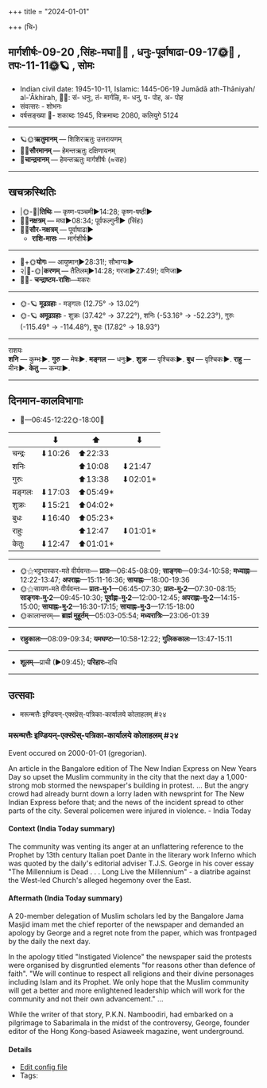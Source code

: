 +++
title = "2024-01-01"

+++
(चि॰)
## मार्गशीर्षः-09-20  ,सिंहः-मघा🌛🌌  ,  धनुः-पूर्वाषाढा-09-17🌞🌌  ,  तपः-11-11🌞🪐  , सोमः
- Indian civil date: 1945-10-11, Islamic: 1445-06-19 Jumādā ath-Thāniyah/ al-ʾĀkhirah, 🌌🌞: सं- धनुः, तं- मार्गऴि, म- धनु, प- पोह, अ- पोह
- संवत्सरः - शोभनः
- वर्षसङ्ख्या 🌛- शकाब्दः 1945, विक्रमाब्दः 2080, कलियुगे 5124
___________________
- 🪐🌞**ऋतुमानम्** — शिशिरऋतुः उत्तरायणम्
- 🌌🌞**सौरमानम्** — हेमन्तऋतुः दक्षिणायनम्
- 🌛**चान्द्रमानम्** — हेमन्तऋतुः मार्गशीर्षः (≈सहः)
___________________


## खचक्रस्थितिः
- |🌞-🌛|**तिथिः** — कृष्ण-पञ्चमी►14:28; कृष्ण-षष्ठी►  
- 🌌🌛**नक्षत्रम्** — मघा►08:34; पूर्वफल्गुनी► (सिंहः)  
- 🌌🌞**सौर-नक्षत्रम्** — पूर्वाषाढा►  
  - **राशि-मासः** — मार्गशीर्षः► 
___________________
- 🌛+🌞**योगः** — आयुष्मान्►28:31!; सौभाग्यः►  
- २|🌛-🌞|**करणम्** — तैतिलम्►14:28; गरजा►27:49!; वणिजा►  
- 🌌🌛- **चन्द्राष्टम-राशिः**—मकरः  
___________________
- 🌞-🪐 **मूढग्रहाः** - मङ्गलः (12.75° → 13.02°)
- 🌞-🪐 **अमूढग्रहाः** - शुक्रः (37.42° → 37.22°), शनिः (-53.16° → -52.23°), गुरुः (-115.49° → -114.48°), बुधः (17.82° → 18.93°)
___________________
राशयः  
**शनि** — कुम्भः►. **गुरु** — मेषः►. **मङ्गल** — धनुः►. **शुक्र** — वृश्चिकः►. **बुध** — वृश्चिकः►. **राहु** — मीनः►. **केतु** — कन्या►. 
___________________


## दिनमान-कालविभागाः
- 🌅—06:45-12:22🌞-18:00🌇  

|      |⬇     |⬆     |⬇     |
|------|-----|-----|------|
|चन्द्रः|⬇10:26 |⬆22:33 |     |
|शनिः   |     |⬆10:08 |⬇21:47 |
|गुरुः  |     |⬆13:38 |⬇02:01*|
|मङ्गलः |⬇17:03 |⬆05:49*|     |
|शुक्रः |⬇15:21 |⬆04:02*|     |
|बुधः   |⬇16:40 |⬆05:23*|     |
|राहुः  |     |⬆12:47 |⬇01:01*|
|केतुः  |⬇12:47 |⬆01:01*|     |
___________________
- 🌞⚝भट्टभास्कर-मते वीर्यवन्तः— **प्रातः**—06:45-08:09; **साङ्गवः**—09:34-10:58; **मध्याह्नः**—12:22-13:47; **अपराह्णः**—15:11-16:36; **सायाह्नः**—18:00-19:36  
- 🌞⚝सायण-मते वीर्यवन्तः— **प्रातः-मु॰1**—06:45-07:30; **प्रातः-मु॰2**—07:30-08:15; **साङ्गवः-मु॰2**—09:45-10:30; **पूर्वाह्णः-मु॰2**—12:00-12:45; **अपराह्णः-मु॰2**—14:15-15:00; **सायाह्नः-मु॰2**—16:30-17:15; **सायाह्नः-मु॰3**—17:15-18:00  
- 🌞कालान्तरम्— **ब्राह्मं मुहूर्तम्**—05:03-05:54; **मध्यरात्रिः**—23:06-01:39  
___________________
- **राहुकालः**—08:09-09:34; **यमघण्टः**—10:58-12:22; **गुलिककालः**—13:47-15:11  
___________________
- **शूलम्**—प्राची (►09:45); **परिहारः**–दधि  
___________________

## उत्सवाः
- मरून्मत्तैः इण्डियन्-एक्स्प्रॆस्-पत्रिका-कार्यालये कोलाहलम् #२४
### मरून्मत्तैः इण्डियन्-एक्स्प्रॆस्-पत्रिका-कार्यालये कोलाहलम् #२४

Event occured on 2000-01-01 (gregorian). 

An article in the Bangalore edition of The New Indian Express on New Years Day so upset the Muslim community in the city that the next day a 1,000-strong mob stormed the newspaper's building in protest. ... But the angry crowd had already burnt down a lorry laden with newsprint for The New Indian Express before that; and the news of the incident spread to other parts of the city. Several policemen were injured in violence. - India Today

#### Context (India Today summary)
The community was venting its anger at an unflattering reference to the Prophet by 13th century Italian poet Dante in the literary work Inferno which was quoted by the daily's editorial adviser T.J.S. George in his cover essay "The Millennium is Dead . . . Long Live the Millennium" - a diatribe against the West-led Church's alleged hegemony over the East.


#### Aftermath (India Today summary)
A 20-member delegation of Muslim scholars led by the Bangalore Jama Masjid imam met the chief reporter of the newspaper and demanded an apology by George and a regret note from the paper, which was frontpaged by the daily the next day.

In the apology titled "Instigated Violence" the newspaper said the protests were organised by disgruntled elements "for reasons other than defence of faith". "We will continue to respect all religions and their divine personages including Islam and its Prophet. We only hope that the Muslim community will get a better and more enlightened leadership which will work for the community and not their own advancement." ...

While the writer of that story, P.K.N. Namboodiri, had embarked on a pilgrimage to Sabarimala in the midst of the controversy, George, founder editor of the Hong Kong-based Asiaweek magazine, went underground.

#### Details
- [Edit config file](https://github.com/jyotisham/adyatithi/blob/master/mahApuruSha/xatra-later/gregorian/day/01/01/muslim-riot_against_indian_express.toml)
- Tags: 


